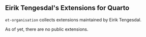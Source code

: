 ## Eirik Tengesdal's Extensions for Quarto

`et-organisation` collects extensions maintained by Eirik Tengesdal.

As of yet, there are no public extensions.
